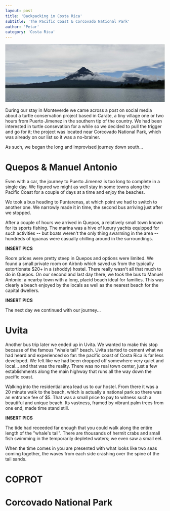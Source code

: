 ```yaml
---
layout: post
title: 'Backpacking in Costa Rica'
subtitle: 'The Pacific Coast & Corcovado National Park'
author: 'Petar'
category: 'Costa Rica'
---
```


<!-- <img src="/assets/images/costa-rica/uvita.jpg" width="500" />

[<img src="/assets/images/costa-rica/uvita.jpg" width="250"/>](/assets/images/costa-rica/uvita.jpg) -->

<!-- á é í ó ú ñ ü    Á É Í Ó Ú Ñ Ü    ¿ ¡ ₡ -->


<img src="/assets/images/costa-rica/cover-2.jpg" />
<br/>

During our stay in Monteverde we came across a post on social media about a turtle conservation project based in Carate, a tiny village one or two hours from Puerto Jimenez in the southern tip of the country. We had been interested in turtle consevation for a while so we decided to pull the trigger and go for it; the project was located near Corcovado National Park, which was already on our list so it was a no-brainer.

As such, we began the long and improvised journey down south...

# Quepos & Manuel Antonio
Even with a car, the journey to Puerto Jimenez is too long to complete in a single day. We figured we might as well stay in some towns along the Pacific Coast for a couple of days at a time and enjoy the beaches.

We took a bus heading to Puntarenas, at which point we had to switch to another one. We narrowly made it in time, the second bus arriving just after we stopped.

After a couple of hours we arrived in Quepos, a relatively small town known for its sports fishing. The marina was a hive of luxury yachts equipped for such activities -- but boats weren't the only thing swarming in the area -- hundreds of iguanas were casually chilling around in the surroundings.

<strong>INSERT PICS</strong>

Room prices were pretty steep in Quepos and options were limited. We found a small private room on Airbnb which saved us from the typically extortionate $20+ in a (shoddy) hostel. There really wasn't all that much to do in Quepos. On our second and last day there, we took the bus to Manuel Antonio: a nearby town with a long, placid beach ideal for families. This was clearly a beach enjoyed by the locals as well as the nearest beach for the capital dwellers.

<strong>INSERT PICS</strong>

The next day we continued with our journey...

# Uvita

Another bus trip later we ended up in Uvita. We wanted to make this stop because of the famous "whale tail" beach. Uvita started to cement what we had heard and experienced so far: the pacific coast of Costa Rica is far less developed. We felt like we had been dropped off somewhere very quiet and local... and that was the reality. There was no real town center, just a few establishments along the main highway that runs all the way down the pacific coast. 

Walking into the residential area lead us to our hostel. From there it was a 20 minute walk to the beach, which is actually a national park so there was an entrance fee of $5. That was a small price to pay to witness such a beautiful and unique beach. Its vastness, framed by vibrant palm trees from one end, made time stand still. 

<strong>INSERT PICS</strong>

The tide had receeded far enough that you could walk along the entire length of the "whale's tail". There are thousands of hermit crabs and small fish swimming in the temporarily depleted waters; we even saw a small eel.

When the time comes in you are presented with what looks like two seas coming together, the waves from each side crashing over the spine of the tail sands. 

# COPROT

# Corcovado National Park